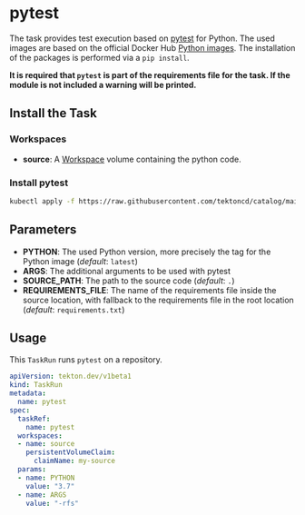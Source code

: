 # pytest

The task provides test execution based on [pytest](https://pypi.org/project/pytest/) for Python. The used images are based on the official Docker Hub [Python images](https://hub.docker.com/_/python). The installation of the packages is performed via a `pip install`.

**It is required that `pytest` is part of the requirements file for the task. If the module is not included a warning will be printed.**

## Install the Task

### Workspaces

* **source**: A [Workspace](https://github.com/tektoncd/pipeline/blob/main/docs/workspaces.md) volume containing the python code.

### Install pytest

```bash
kubectl apply -f https://raw.githubusercontent.com/tektoncd/catalog/main/task/pytest/0.1/pytest.yaml
```

## Parameters

* **PYTHON**: The used Python version, more precisely the tag for the Python image (_default_: `latest`)
* **ARGS**: The additional arguments to be used with pytest
* **SOURCE_PATH**: The path to the source code (_default_: `.`)
* **REQUIREMENTS_FILE**: The name of the requirements file inside the source location, with fallback to the requirements file in the root location (_default_: `requirements.txt`)

## Usage

This `TaskRun` runs `pytest` on a repository.

```yaml
apiVersion: tekton.dev/v1beta1
kind: TaskRun
metadata:
  name: pytest
spec:
  taskRef:
    name: pytest
  workspaces:
  - name: source
    persistentVolumeClaim:
      claimName: my-source
  params:
  - name: PYTHON
    value: "3.7"
  - name: ARGS
    value: "-rfs"
```